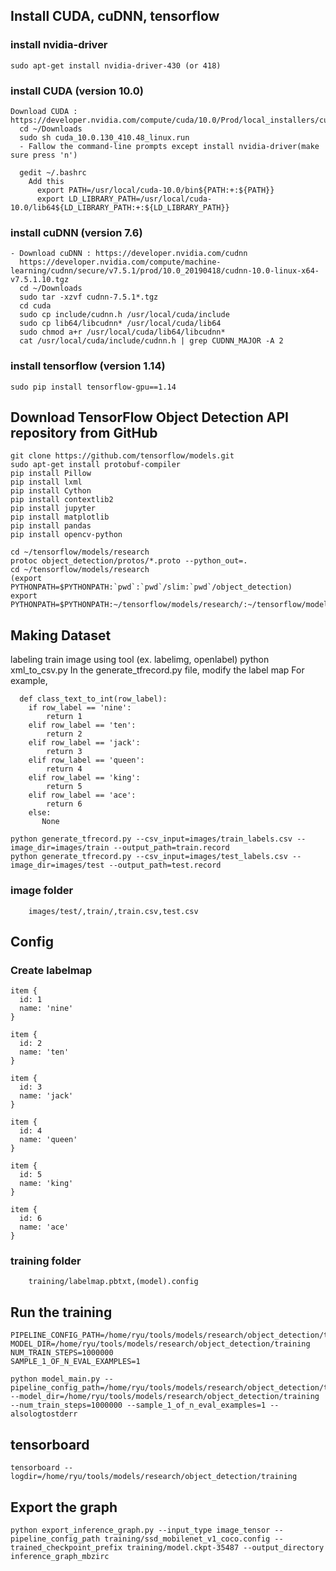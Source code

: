 ## Install CUDA, cuDNN, tensorflow
  ### install nvidia-driver
    sudo apt-get install nvidia-driver-430 (or 418)

  ### install CUDA (version 10.0)
    Download CUDA : https://developer.nvidia.com/compute/cuda/10.0/Prod/local_installers/cuda_10.0.130_410.48_linux
      cd ~/Downloads
      sudo sh cuda_10.0.130_410.48_linux.run
      - Fallow the command-line prompts except install nvidia-driver(make sure press 'n')
      
      gedit ~/.bashrc
        Add this
          export PATH=/usr/local/cuda-10.0/bin${PATH:+:${PATH}}
          export LD_LIBRARY_PATH=/usr/local/cuda-10.0/lib64${LD_LIBRARY_PATH:+:${LD_LIBRARY_PATH}}
      
  ### install cuDNN (version 7.6)
    - Download cuDNN : https://developer.nvidia.com/cudnn
      https://developer.nvidia.com/compute/machine-learning/cudnn/secure/v7.5.1/prod/10.0_20190418/cudnn-10.0-linux-x64-v7.5.1.10.tgz
      cd ~/Downloads
      sudo tar -xzvf cudnn-7.5.1*.tgz 
      cd cuda
      sudo cp include/cudnn.h /usr/local/cuda/include
      sudo cp lib64/libcudnn* /usr/local/cuda/lib64
      sudo chmod a+r /usr/local/cuda/lib64/libcudnn*
      cat /usr/local/cuda/include/cudnn.h | grep CUDNN_MAJOR -A 2
      
  ### install tensorflow (version 1.14)
    sudo pip install tensorflow-gpu==1.14

## Download TensorFlow Object Detection API repository from GitHub
    git clone https://github.com/tensorflow/models.git
    sudo apt-get install protobuf-compiler
    pip install Pillow
    pip install lxml
    pip install Cython
    pip install contextlib2
    pip install jupyter
    pip install matplotlib
    pip install pandas
    pip install opencv-python

    cd ~/tensorflow/models/research
    protoc object_detection/protos/*.proto --python_out=.
    cd ~/tensorflow/models/research
    (export PYTHONPATH=$PYTHONPATH:`pwd`:`pwd`/slim:`pwd`/object_detection)
    export PYTHONPATH=$PYTHONPATH:~/tensorflow/models/research/:~/tensorflow/models/research/slim:~/tensorflow/models/research/object_detection/
    
## Making Dataset
  labeling train image using tool (ex. labelimg, openlabel)
    python xml_to_csv.py
  In the generate_tfrecord.py file, modify the label map
    For example,
    
      def class_text_to_int(row_label):
        if row_label == 'nine':
            return 1
        elif row_label == 'ten':
            return 2
        elif row_label == 'jack':
            return 3
        elif row_label == 'queen':
            return 4
        elif row_label == 'king':
            return 5
        elif row_label == 'ace':
            return 6
        else:
           None
           
    python generate_tfrecord.py --csv_input=images/train_labels.csv --image_dir=images/train --output_path=train.record
    python generate_tfrecord.py --csv_input=images/test_labels.csv --image_dir=images/test --output_path=test.record
    
   ### image folder
        images/test/,train/,train.csv,test.csv
    
 ## Config
 
  ### Create labelmap
    item {
      id: 1
      name: 'nine'
    }

    item {
      id: 2
      name: 'ten'
    }

    item {
      id: 3
      name: 'jack'
    }

    item {
      id: 4
      name: 'queen'
    }

    item {
      id: 5
      name: 'king'
    }

    item {
      id: 6
      name: 'ace'
    }
    
   ### training folder
        training/labelmap.pbtxt,(model).config
        
 ## Run the training
 
    PIPELINE_CONFIG_PATH=/home/ryu/tools/models/research/object_detection/training/ssd_mobilenet_v1_coco.config
    MODEL_DIR=/home/ryu/tools/models/research/object_detection/training
    NUM_TRAIN_STEPS=1000000
    SAMPLE_1_OF_N_EVAL_EXAMPLES=1
    
    python model_main.py --pipeline_config_path=/home/ryu/tools/models/research/object_detection/training/ssd_mobilenet_v1_coco.config --model_dir=/home/ryu/tools/models/research/object_detection/training --num_train_steps=1000000 --sample_1_of_n_eval_examples=1 --alsologtostderr

## tensorboard

    tensorboard --logdir=/home/ryu/tools/models/research/object_detection/training
    
## Export the graph

    python export_inference_graph.py --input_type image_tensor --pipeline_config_path training/ssd_mobilenet_v1_coco.config --trained_checkpoint_prefix training/model.ckpt-35487 --output_directory inference_graph_mbzirc


